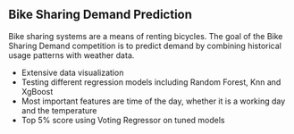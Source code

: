 ## Bike Sharing Demand Prediction

Bike sharing systems are a means of renting bicycles. The goal of the Bike Sharing Demand competition is to predict demand by combining historical usage patterns with weather data.



  - Extensive data visualization
  - Testing different regression models including Random Forest, Knn and XgBoost
  - Most important features are time of the day, whether it is a working day and the temperature
  - Top 5% score using Voting Regressor on tuned models
